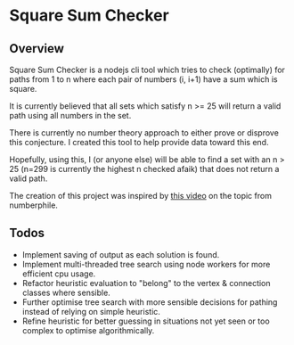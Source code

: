 # Square Sum Checker

## Overview
Square Sum Checker is a nodejs cli tool which tries to check (optimally) for paths from 1 to n where each pair of numbers (i, i+1) have a sum which is square.

It is currently believed that all sets which satisfy n >= 25 will return a valid path using all numbers in the set.

There is currently no number theory approach to either prove or disprove this conjecture. I created this tool to help provide data toward this end.

Hopefully, using this, I (or anyone else) will be able to find a set with an n > 25 (n=299 is currently the highest n checked afaik) that does not return a valid path.

The creation of this project was inspired by [this video](https://www.youtube.com/watch?v=G1m7goLCJDY) on the topic from numberphile.

## Todos
- Implement saving of output as each solution is found.
- Implement multi-threaded tree search using node workers for more efficient cpu usage.
- Refactor heuristic evaluation to "belong" to the vertex & connection classes where sensible.
- Further optimise tree search with more sensible decisions for pathing instead of relying on simple heuristic.
- Refine heuristic for better guessing in situations not yet seen or too complex to optimise algorithmically.
